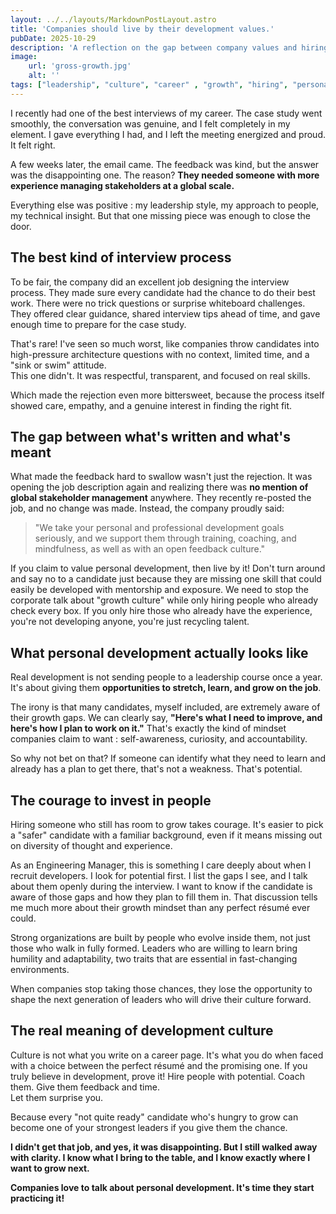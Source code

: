 ```yaml
---
layout: ../../layouts/MarkdownPostLayout.astro
title: 'Companies should live by their development values.'
pubDate: 2025-10-29
description: 'A reflection on the gap between company values and hiring practices, and why organizations should truly invest in the growth they claim to support.'
image:
    url: 'gross-growth.jpg'
    alt: ''
tags: ["leadership", "culture", "career" , "growth", "hiring", "personal development", "interview", "accountability"]
---
```


I recently had one of the best interviews of my career. The case study went smoothly, the conversation was genuine, and I felt completely in my element. I gave everything I had, and I left the meeting energized and proud. It felt right.  

A few weeks later, the email came. The feedback was kind, but the answer was the disappointing one. The reason? **They needed someone with more experience managing stakeholders at a global scale.**  

Everything else was positive : my leadership style, my approach to people, my technical insight. But that one missing piece was enough to close the door.  

## The best kind of interview process

To be fair, the company did an excellent job designing the interview process.   They made sure every candidate had the chance to do their best work. There were no trick questions or surprise whiteboard challenges. They offered clear guidance, shared interview tips ahead of time, and gave enough time to prepare for the case study.  

That's rare!
I've seen so much worst, like companies throw candidates into high-pressure architecture questions with no context, limited time, and a "sink or swim" attitude.  
This one didn't. It was respectful, transparent, and focused on real skills.  

Which made the rejection even more bittersweet, because the process itself showed care, empathy, and a genuine interest in finding the right fit.


## The gap between what's written and what's meant

What made the feedback hard to swallow wasn't just the rejection. It was opening the job description again and realizing there was **no mention of global stakeholder management** anywhere. They recently re-posted the job, and no change was made. Instead, the company proudly said:  
> "We take your personal and professional development goals seriously, and we support them through training, coaching, and mindfulness, as well as with an open feedback culture."

If you claim to value personal development, then live by it! Don't turn around and say no to a candidate just because they are missing one skill that could easily be developed with mentorship and exposure. We need to stop the corporate talk about "growth culture" while only hiring people who already check every box. If you only hire those who already have the experience, you're not developing anyone, you're just recycling talent.

## What personal development actually looks like

Real development is not sending people to a leadership course once a year. It's about giving them **opportunities to stretch, learn, and grow on the job**.  

The irony is that many candidates, myself included, are extremely aware of their growth gaps. We can clearly say, **"Here's what I need to improve, and here's how I plan to work on it."** That's exactly the kind of mindset companies claim to want : self-awareness, curiosity, and accountability.  

So why not bet on that?  If someone can identify what they need to learn and already has a plan to get there, that's not a weakness. That's potential.


## The courage to invest in people

Hiring someone who still has room to grow takes courage. It's easier to pick a "safer" candidate with a familiar background, even if it means missing out on diversity of thought and experience.  

As an Engineering Manager, this is something I care deeply about when I recruit developers. I look for potential first. I list the gaps I see, and I talk about them openly during the interview. I want to know if the candidate is aware of those gaps and how they plan to fill them in. That discussion tells me much more about their growth mindset than any perfect résumé ever could.  

Strong organizations are built by people who evolve inside them, not just those who walk in fully formed. Leaders who are willing to learn bring humility and adaptability, two traits that are essential in fast-changing environments.  

When companies stop taking those chances, they lose the opportunity to shape the next generation of leaders who will drive their culture forward.

## The real meaning of development culture

Culture is not what you write on a career page. It's what you do when faced with a choice between the perfect résumé and the promising one.  If you truly believe in development, prove it! 
Hire people with potential. 
Coach them. 
Give them feedback and time.  
Let them surprise you.  

Because every "not quite ready" candidate who's hungry to grow can become one of your strongest leaders if you give them the chance.



**I didn't get that job, and yes, it was disappointing. But I still walked away with clarity. I know what I bring to the table, and I know exactly where I want to grow next.**

**Companies love to talk about personal development. It's time they start practicing it!**
